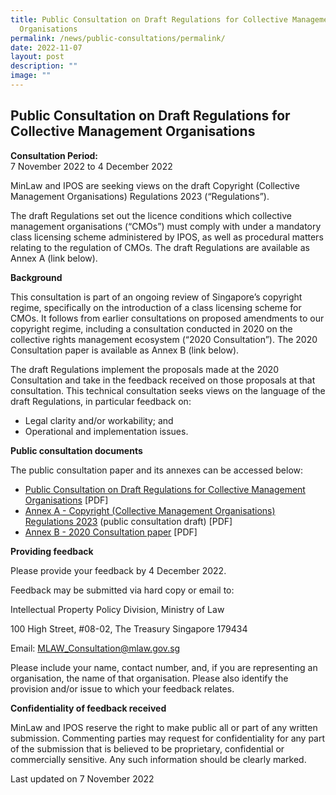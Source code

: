 ```yaml
---
title: Public Consultation on Draft Regulations for Collective Management
  Organisations
permalink: /news/public-consultations/permalink/
date: 2022-11-07
layout: post
description: ""
image: ""
---
```

**Public Consultation on Draft Regulations for Collective Management Organisations**
---

**Consultation Period:**  
7 November 2022 to 4 December 2022

MinLaw and IPOS are seeking views on the draft Copyright (Collective Management Organisations) Regulations 2023 (“Regulations”). 

The draft Regulations set out the licence conditions which collective management organisations (“CMOs”) must comply with under a mandatory class licensing scheme administered by IPOS, as well as procedural matters relating to the regulation of CMOs. The draft Regulations are available as Annex A (link below).

**Background**

This consultation is part of an ongoing review of Singapore’s copyright regime, specifically on the introduction of a class licensing scheme for CMOs. It follows from earlier consultations on proposed amendments to our copyright regime, including a consultation conducted in 2020 on the collective rights management ecosystem (“2020 Consultation”). The 2020 Consultation paper is available as Annex B (link below).

The draft Regulations implement the proposals made at the 2020 Consultation and take in the feedback received on those proposals at that consultation. This technical consultation seeks views on the language of the draft Regulations, in particular feedback on:

- Legal clarity and/or workability; and
- Operational and implementation issues.


**Public consultation documents**

The public consultation paper and its annexes can be accessed below:

- [Public Consultation on Draft Regulations for Collective Management Organisations](/files/Public%20Consultation%20on%20Draft%20Regulations%20for%20Collective%20Management%20Organisations.pdf) [PDF] 
- [Annex A - Copyright (Collective Management Organisations) Regulations 2023](/files/Annex%20A_Copyright_(Collective_Management_Organisations)_Regulations_2023.pdf) (public consultation draft) [PDF]
- [Annex B - 2020 Consultation paper](/files/Annex%20B_2020%20Consultation.pdf) [PDF]


**Providing feedback**

Please provide your feedback by 4 December 2022. 

Feedback may be submitted via hard copy or email to: 




Intellectual Property Policy Division, 
Ministry of Law

100 High Street, #08-02, The Treasury
Singapore 179434	

Email: 
MLAW_Consultation@mlaw.gov.sg  



Please include your name, contact number, and, if you are representing an organisation, the name of that organisation. Please also identify the provision and/or issue to which your feedback relates.

**Confidentiality of feedback received**

MinLaw and IPOS reserve the right to make public all or part of any written submission. Commenting parties may request for confidentiality for any part of the submission that is believed to be proprietary, confidential or commercially sensitive. Any such information should be clearly marked.

<p class="right-side-updated">Last updated on 7 November 2022</p>